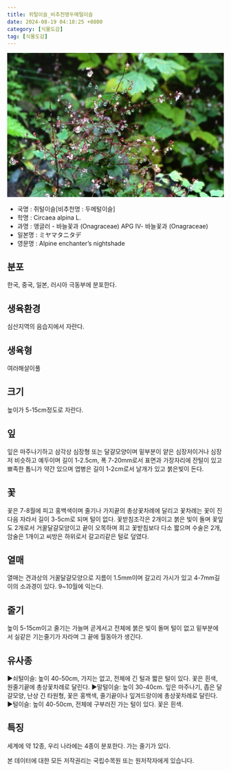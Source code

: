 ```yaml
---
title: 쥐털이슬_비추천명두메털이슬
date: 2024-08-19 04:18:25 +0800
category: [식물도감]
tag: [식물도감]
---
```




![쥐털이슬[비추천명 : 두메털이슬]](/assets/img/fileUpload/plants/basic/Onagraceae/Circaea/13798/1_th2.JPG)
- 국명 : 쥐털이슬[비추천명 : 두메털이슬]
- 학명 : Circaea alpina L.
- 과명 : 앵글러 - 바늘꽃과 (Onagraceae) APG Ⅳ- 바늘꽃과 (Onagraceae)
- 일본명 : ミヤマタニタデ
- 영문명 : Alpine enchanter’s nightshade


## 분포
한국, 중국, 일본, 러시아 극동부에 분포한다.
## 생육환경
심산지역의 음습지에서 자란다.
## 생육형
여러해살이풀 
## 크기
높이가 5-15cm정도로 자란다.
## 잎
잎은 마주나기하고 삼각상 심장형 또는 달걀모양이며 밑부분이 얕은 심장저이거나 심장저 비슷하고  예두이며 길이 1-2.5cm, 폭 7-20mm로서 표면과 가장자리에 잔털이 있고 뾰족한 톱니가 약간 있으며 엽병은 길이 1-2cm로서 날개가 있고 붉은빛이 돈다.
## 꽃
꽃은 7-8월에 피고 홍백색이며 줄기나 가지끝의 총상꽃차례에 달리고 꽃차례는 꽃이 진 다음 자라서 길이 3-5cm로 되며 털이 없다. 꽃받침조각은 2개이고 붉은 빛이 돌며 꽃잎도 2개로서 거꿀달걀모양이고 끝이 오목하며 희고 꽃받침보다 다소 짧으며 수술은 2개, 암술은 1개이고 씨방은 하위로서 갈고리같은 털로 덮였다.
## 열매
열매는 견과상의 거꿀달걀모양으로 지름이 1.5mm이며 갈고리 가시가 있고 4-7mm길이의 소과경이 있다. 9~10월에 익는다. 
## 줄기
높이 5-15cm이고 줄기는 가늘며 곧게서고 전체에 붉은 빛이 돌며 털이 없고 밑부분에서 실같은 기는줄기가 자라며 그 끝에 월동아가 생긴다.
## 유사종
▶쇠털이슬: 높이 40-50cm, 가지는 없고, 전체에 긴 털과 짧은 털이 있다. 꽃은 흰색, 원줄기끝에 총상꽃차례로 달린다.
▶말털이슬: 높이 30-40cm. 잎은 마주나기, 좁은 달걀모양, 난상 긴 타원형, 꽃은 홍백색, 줄기끝이나 잎겨드랑이에 총상꽃차례로 달린다.
▶털이슬: 높이 40-50cm, 전체에 구부러진 가는 털이 있다. 꽃은 흰색.
## 특징
세계에 약 12종, 우리 나라에는 4종이 분포한다. 가는 줄기가 있다.






본 데이터에 대한 모든 저작권리는 국립수목원 또는 원저작자에게 있습니다.
